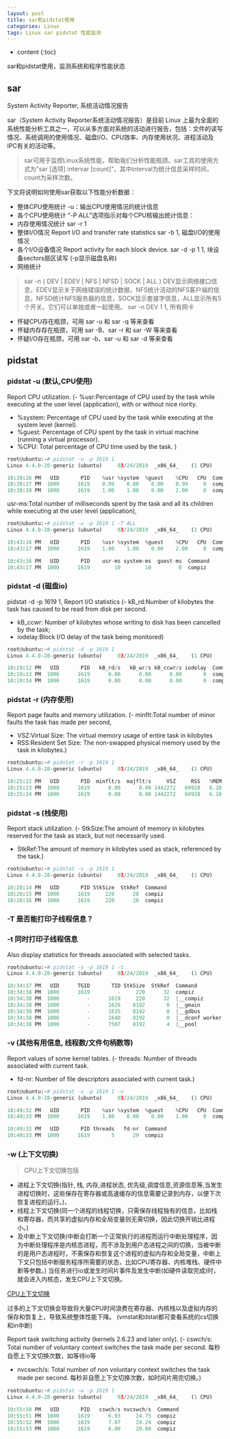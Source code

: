```yaml
---
layout: post
title: sar和pidstat使用
categories: Linux
tags: Linux sar pidstat 性能监测
---
```


* content
{:toc}

sar和pidstat使用，监测系统和程序性能状态



## sar

System Activity Reporter, 系统活动情况报告

sar（System Activity Reporter系统活动情况报告）是目前 Linux 上最为全面的系统性能分析工具之一，可以从多方面对系统的活动进行报告，包括：文件的读写情况、系统调用的使用情况、磁盘I/O、CPU效率、内存使用状况、进程活动及IPC有关的活动等。

>sar可用于监控Linux系统性能，帮助我们分析性能瓶颈。sar工具的使用方式为”sar [选项] intervar [count]”，其中interval为统计信息采样时间，count为采样次数。

下文将说明如何使用sar获取以下性能分析数据：

- 整体CPU使用统计
	-u：输出CPU使用情况的统计信息
- 各个CPU使用统计
	“-P ALL”选项指示对每个CPU核输出统计信息：
- 内存使用情况统计
	sar -r 1
- 整体I/O情况
	Report I/O and transfer rate statistics
	sar -b 1, 磁盘I/O的使用情况
- 各个I/O设备情况
	Report activity for each block device.
	sar -d -p 1 1, 块设备sectors扇区读写 (-p显示磁盘名称)
- 网络统计

>sar -n { DEV | EDEV | NFS | NFSD | SOCK | ALL }
DEV显示网络接口信息，EDEV显示关于网络错误的统计数据，NFS统计活动的NFS客户端的信息，NFSD统计NFS服务器的信息，SOCK显示套接字信息，ALL显示所有5个开关。它们可以单独或者一起使用。
sar -n DEV 1 1, 所有网卡


- 怀疑CPU存在瓶颈，可用 sar -u 和 sar -q 等来查看
- 怀疑内存存在瓶颈，可用 sar -B、sar -r 和 sar -W 等来查看
- 怀疑I/O存在瓶颈，可用 sar -b、sar -u 和 sar -d 等来查看

## pidstat

### pidstat -u (默认,CPU使用)

Report CPU utilization.
(- %usr:Percentage of CPU used by the task while executing at  the  user  level (application), with or without nice riority.
- %system: Percentage of CPU used by the task while executing at the system  level (kernel).
- %guest: Percentage  of CPU spent by the task in virtual machine (running a virtual processor).
- %CPU: Total percentage of CPU time used by the task. 
)

```py
root@ubuntu:~# pidstat -u -p 1619 1 
Linux 4.4.0-28-generic (ubuntu) 	03/24/2019 	_x86_64_	(1 CPU)

10:38:26 PM   UID       PID    %usr %system  %guest    %CPU   CPU  Command
10:38:27 PM  1000      1619    0.99    0.00    0.00    0.99     0  compiz
10:38:28 PM  1000      1619    1.00    1.00    0.00    2.00     0  compiz
```

usr-ms:Total number of milliseconds spent by the task  and  all  its  children while  executing  at the user level (application),

```py
root@ubuntu:~# pidstat -u -p 1619 1 -T ALL
Linux 4.4.0-28-generic (ubuntu) 	03/24/2019 	_x86_64_	(1 CPU)

10:43:16 PM   UID       PID    %usr %system  %guest    %CPU   CPU  Command
10:43:17 PM  1000      1619    1.00    1.00    0.00    2.00     0  compiz

10:43:16 PM   UID       PID    usr-ms system-ms  guest-ms  Command
10:43:17 PM  1000      1619        10        10         0  compiz
```

### pidstat -d (磁盘io)

pidstat -d -p 1619 1, Report I/O statistics 
(- kB_rd:Number  of  kilobytes the task has caused to be read from disk per second.
- kB_ccwr: Number  of  kilobytes  whose  writing to disk has been cancelled by the task;
- iodelay:Block I/O delay of the task being monitored)

```py
root@ubuntu:~# pidstat -d -p 1619 1
Linux 4.4.0-28-generic (ubuntu) 	03/24/2019 	_x86_64_	(1 CPU)

10:19:12 PM   UID       PID   kB_rd/s   kB_wr/s kB_ccwr/s iodelay  Command
10:19:13 PM  1000      1619      0.00      0.00      0.00       0  compiz
10:19:14 PM  1000      1619      0.00      0.00      0.00       0  compiz
```

### pidstat -r (内存使用)

Report page faults and memory utilization.
(- minflt:Total  number of minor faults the task has made per second,
- VSZ:Virtual Size: The virtual memory usage of entire task in kilobytes
- RSS:Resident  Set Size: The non-swapped physical memory used by the task in kilobytes.)

```py
root@ubuntu:~# pidstat -r -p 1619 1 
Linux 4.4.0-28-generic (ubuntu) 	03/24/2019 	_x86_64_	(1 CPU)

10:25:22 PM   UID       PID  minflt/s  majflt/s     VSZ     RSS   %MEM  Command
10:25:23 PM  1000      1619      0.00      0.00 1442272   60928   6.10  compiz
10:25:24 PM  1000      1619      0.00      0.00 1442272   60928   6.10  compiz
```

### pidstat -s (栈使用)

Report stack utilization. 
(- StkSize:The  amount  of memory in kilobytes reserved for the task as stack, but not necessarily used.
- StkRef:The amount of memory in kilobytes used  as  stack,  referenced  by  the task.)

```py
root@ubuntu:~# pidstat -s -p 1619 1 
Linux 4.4.0-28-generic (ubuntu) 	03/24/2019 	_x86_64_	(1 CPU)

10:28:14 PM   UID       PID StkSize  StkRef  Command
10:28:15 PM  1000      1619     220      28  compiz
10:28:16 PM  1000      1619     220      28  compiz
```

### -T 是否能打印子线程信息？

### -t 同时打印子线程信息

Also display statistics for threads associated with selected tasks.

```py
root@ubuntu:~# pidstat -s -p 1619 1 -t
Linux 4.4.0-28-generic (ubuntu) 	03/24/2019 	_x86_64_	(1 CPU)

10:34:37 PM   UID      TGID       TID StkSize  StkRef  Command
10:34:38 PM  1000      1619         -     220      32  compiz
10:34:38 PM  1000         -      1619     220      32  |__compiz
10:34:38 PM  1000         -      1626    8192       0  |__gmain
10:34:38 PM  1000         -      1635    8192       8  |__gdbus
10:34:38 PM  1000         -      1640    8192       0  |__dconf worker
10:34:38 PM  1000         -      7507    8192       4  |__pool
```

### -v (其他有用信息, 线程数/文件句柄数等)

Report values of some kernel tables.
(- threads: Number of threads associated with current task.
- fd-nr: Number of file descriptors associated with current task.)

```py
root@ubuntu:~# pidstat -u -p 1619 1 -v
Linux 4.4.0-28-generic (ubuntu) 	03/24/2019 	_x86_64_	(1 CPU)

10:49:32 PM   UID       PID    %usr %system  %guest    %CPU   CPU  Command
10:49:33 PM  1000      1619    1.00    0.00    0.00    1.00     0  compiz

10:49:32 PM   UID       PID threads   fd-nr  Command
10:49:33 PM  1000      1619       5      29  compiz
```

### -w (上下文切换)

>CPU上下文切换包括
- 进程上下文切换(指针, 栈, 内存,进程状态, 优先级,调度信息,资源信息等,当发生进程切换时，这些保存在寄存器或高速缓存的信息需要记录到内存，以便下次恢复进程的运行。)、
- 线程上下文切换(同一个进程的线程切换，只需保存线程独有的信息，比如栈和寄存器，而共享的虚拟内存和全局变量则无需切换，因此切换开销比进程小。)
- 及中断上下文切换(中断会打断一个正常执行的进程而运行中断处理程序，因为中断处理程序是内核态进程，而不涉及到用户态进程之间的切换，当被中断的是用户态进程时，不需保存和恢复这个进程的虚拟内存和全局变量，中断上下文只包括中断服务程序所需要的状态，比如CPU寄存器、内核堆栈、硬件中断等参数。)
当任务进行io或发生时间片事件及发生中断(如硬件读取完成)时，就会进入内核态，发生CPU上下文切换。

[CPU上下文切换](https://www.cnblogs.com/killianxu/p/10052927.html)

过多的上下文切换会导致将大量CPU时间浪费在寄存器、内核栈以及虚拟内存的保存和恢复上，导致系统整体性能下降。
(vmstat和dstat都可查看系统的cs切换和in中断)

Report task switching activity (kernels 2.6.23 and later only). 
(- cswch/s: Total number of voluntary context switches the task made per second. 每秒自愿上下文切换次数，如等待io等
- nvcswch/s: Total number of non voluntary context switches the task made per second. 每秒非自愿上下文切换次数，如时间片用完切换。)

```py
root@ubuntu:~# pidstat -w -p 1619 1
Linux 4.4.0-28-generic (ubuntu) 	03/24/2019 	_x86_64_	(1 CPU)

10:55:50 PM   UID       PID   cswch/s nvcswch/s  Command
10:55:51 PM  1000      1619      6.93     24.75  compiz
10:55:52 PM  1000      1619      7.07     24.24  compiz
10:55:53 PM  1000      1619      6.00     20.00  compiz
```
